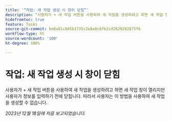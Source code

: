 ```yaml
---
title: '“작업: 새 작업 생성 시 창이 닫힘”'
description: “사용자가 + 새 작업 버튼을 사용하여 새 작업을 생성하려고 하면 새 작업 창이 열리지만 사용자가 정보를 입력하기 전에 닫힙니다. 따라서 사용자는 이 방법을 사용하여 새 작업을 생성할 수 없습니다.”
hidefromtoc: true
feature: Tasks
source-git-commit: be8a81c0d5b1735c2e8a8c8fb2cd2629202875f6
workflow-type: ht
source-wordcount: '100'
ht-degree: 100%

---
```



# 작업: 새 작업 생성 시 창이 닫힘

사용자가 + 새 작업 버튼을 사용하여 새 작업을 생성하려고 하면 새 작업 창이 열리지만 사용자가 정보를 입력하기 전에 닫힙니다. 따라서 사용자는 이 방법을 사용하여 새 작업을 생성할 수 없습니다.

_2023년 12월 18일에 처음 보고되었습니다._
